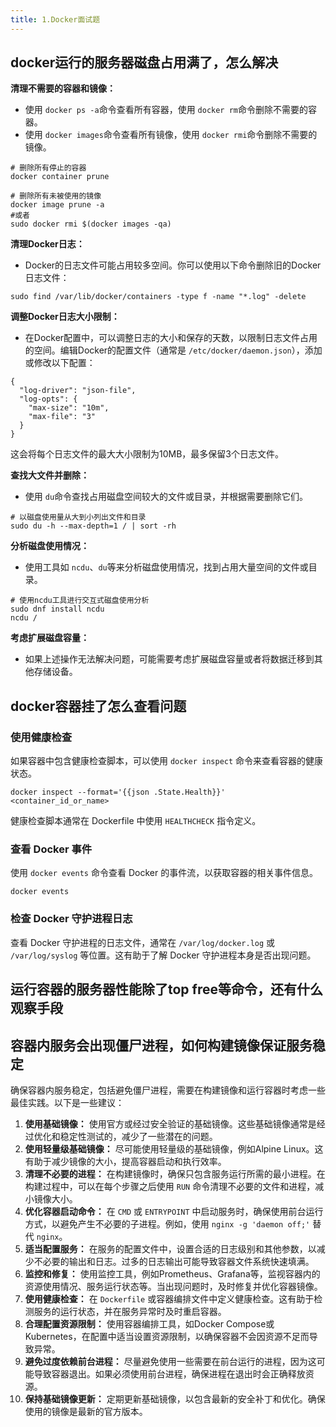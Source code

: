 ```yaml
---
title: 1.Docker面试题
---
```

## docker运行的服务器磁盘占用满了，怎么解决

**清理不需要的容器和镜像：**

* 使用 `docker ps -a`命令查看所有容器，使用 `docker rm`命令删除不需要的容器。
* 使用 `docker images`命令查看所有镜像，使用 `docker rmi`命令删除不需要的镜像。

```
# 删除所有停止的容器
docker container prune

# 删除所有未被使用的镜像
docker image prune -a
#或者
sudo docker rmi $(docker images -qa)
```

**清理Docker日志：**

* Docker的日志文件可能占用较多空间。你可以使用以下命令删除旧的Docker日志文件：

```
sudo find /var/lib/docker/containers -type f -name "*.log" -delete
```

**调整Docker日志大小限制：**

* 在Docker配置中，可以调整日志的大小和保存的天数，以限制日志文件占用的空间。编辑Docker的配置文件（通常是 `/etc/docker/daemon.json`），添加或修改以下配置：

```
{
  "log-driver": "json-file",
  "log-opts": {
    "max-size": "10m",
    "max-file": "3"
  }
}
```

这会将每个日志文件的最大大小限制为10MB，最多保留3个日志文件。

**查找大文件并删除：**

* 使用 `du`命令查找占用磁盘空间较大的文件或目录，并根据需要删除它们。

```
# 以磁盘使用量从大到小列出文件和目录
sudo du -h --max-depth=1 / | sort -rh
```

**分析磁盘使用情况：**

* 使用工具如 `ncdu`、`du`等来分析磁盘使用情况，找到占用大量空间的文件或目录。

```
# 使用ncdu工具进行交互式磁盘使用分析
sudo dnf install ncdu
ncdu /
```

**考虑扩展磁盘容量：**

* 如果上述操作无法解决问题，可能需要考虑扩展磁盘容量或者将数据迁移到其他存储设备。

## docker容器挂了怎么查看问题

### 使用健康检查

如果容器中包含健康检查脚本，可以使用 `docker inspect` 命令来查看容器的健康状态。

```
docker inspect --format='{{json .State.Health}}' <container_id_or_name>
```

健康检查脚本通常在 Dockerfile 中使用 `HEALTHCHECK` 指令定义。

### 查看 Docker 事件

使用 `docker events` 命令查看 Docker 的事件流，以获取容器的相关事件信息。

```
docker events
```

### 检查 Docker 守护进程日志

查看 Docker 守护进程的日志文件，通常在 `/var/log/docker.log` 或 `/var/log/syslog` 等位置。这有助于了解 Docker 守护进程本身是否出现问题。

## 运行容器的服务器性能除了top free等命令，还有什么观察手段

## 容器内服务会出现僵尸进程，如何构建镜像保证服务稳定

确保容器内服务稳定，包括避免僵尸进程，需要在构建镜像和运行容器时考虑一些最佳实践。以下是一些建议：

1. **使用基础镜像：** 使用官方或经过安全验证的基础镜像。这些基础镜像通常是经过优化和稳定性测试的，减少了一些潜在的问题。
2. **使用轻量级基础镜像：** 尽可能使用轻量级的基础镜像，例如Alpine Linux。这有助于减少镜像的大小，提高容器启动和执行效率。
3. **清理不必要的进程：** 在构建镜像时，确保只包含服务运行所需的最小进程。在构建过程中，可以在每个步骤之后使用 `RUN` 命令清理不必要的文件和进程，减小镜像大小。
4. **优化容器启动命令：** 在 `CMD` 或 `ENTRYPOINT` 中启动服务时，确保使用前台运行方式，以避免产生不必要的子进程。例如，使用 `nginx -g 'daemon off;'` 替代 `nginx`。
5. **适当配置服务：** 在服务的配置文件中，设置合适的日志级别和其他参数，以减少不必要的输出和日志。过多的日志输出可能导致容器文件系统快速填满。
6. **监控和修复：** 使用监控工具，例如Prometheus、Grafana等，监视容器内的资源使用情况、服务运行状态等。当出现问题时，及时修复并优化容器镜像。
7. **使用健康检查：** 在 `Dockerfile` 或容器编排文件中定义健康检查。这有助于检测服务的运行状态，并在服务异常时及时重启容器。
8. **合理配置资源限制：** 使用容器编排工具，如Docker Compose或Kubernetes，在配置中适当设置资源限制，以确保容器不会因资源不足而导致异常。
9. **避免过度依赖前台进程：** 尽量避免使用一些需要在前台运行的进程，因为这可能导致容器退出。如果必须使用前台进程，确保进程在退出时会正确释放资源。
10. **保持基础镜像更新：** 定期更新基础镜像，以包含最新的安全补丁和优化。确保使用的镜像是最新的官方版本。

